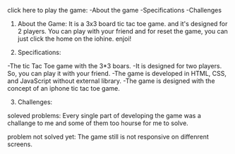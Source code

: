 click here to play the game:
-About the game
-Specifications
-Challenges

1. About the Game:
It is a 3x3 board tic tac toe game. and it's designed for 2 players. You can play with your friend and for reset the game, you can just click the home on the iohine.
enjoi!



2. Specifications:

-The tic Tac Toe game with the 3*3 boars.
-It is designed for two players. So, you can play it with your friend.
-The game is developed in HTML, CSS, and JavaScript without external library.
-The game is designed with the concept of an iphone tic tac toe game.


3. Challenges:

soleved problems:
Every single part of developing the game was a challange to me and some of them too hourse for me to solve.

problem not solved yet:
The game still is not responsive on diffenrent screens. 


